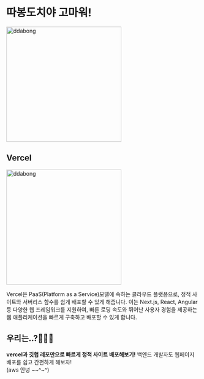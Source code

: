 # 따봉도치야 고마워!

 <img src="https://github.com/candosh/DeployTest/assets/104755384/6994710f-29b9-430d-9563-297983544595" width="300px" alt="ddabong"/>

## Vercel
<img src="https://github.com/candosh/DeployTest/assets/104755384/c67d594a-d85b-46d7-ae53-b3f4077060b5" width="300px" alt="ddabong"/>

Vercel은  PaaS(Platform as a Service)모델에 속하는 클라우드 플랫폼으로, 정적 사이트와 서버리스 함수를 쉽게 배포할 수 있게 해줍니다. 이는 Next.js, React, Angular 등 다양한 웹 프레임워크를 지원하여, 빠른 로딩 속도와 뛰어난 사용자 경험을 제공하는 웹 애플리케이션을 빠르게 구축하고 배포할 수 있게 합니다.

## 우리는..?💁🏻‍♀️
<b>vercel과 깃헙 레포만으로 빠르게 정적 사이트 배포해보기!</b> 백엔드 개발자도 웹페이지 배포를 쉽고 간편하게 해보자! <br/>(aws 안녕 ~~^~^)
